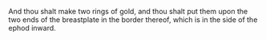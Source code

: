 And thou shalt make two rings of gold, and thou shalt put them upon the two ends of the breastplate in the border thereof, which is in the side of the ephod inward.

